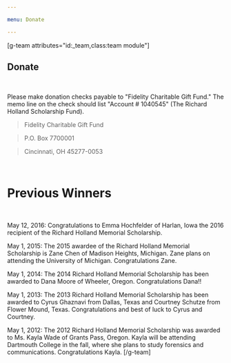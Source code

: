 ```yaml
---

menu: Donate

---
```

[g-team attributes="id:_team,class:team module"]
## Donate
<br>

Please make donation checks payable to "Fidelity Charitable Gift Fund." The memo line on the check should list "Account # 1040545" (The Richard Holland Scholarship Fund).

> Fidelity Charitable Gift Fund

> P.O. Box 7700001

> Cincinnati, OH 45277-0053

<br>

# Previous Winners

<br>

May 12, 2016: Congratulations to Emma Hochfelder of Harlan, Iowa the 2016 recipient of the Richard Holland Memorial Scholarship.

May 1, 2015: The 2015 awardee of the Richard Holland Memorial Scholarship is Zane Chen of Madison Heights, Michigan. Zane plans on attending the University of Michigan. Congratulations Zane.

May 1, 2014: The 2014 Richard Holland Memorial Scholarship has been awarded to Dana Moore of Wheeler, Oregon. Congratulations Dana!!

May 1, 2013: The 2013 Richard Holland Memorial Scholarship has been awarded to Cyrus Ghaznavi from Dallas, Texas and Courtney Schutze from Flower Mound, Texas. Congratulations and best of luck to Cyrus and Courtney.

May 1, 2012: The 2012 Richard Holland Memorial Scholarship was awarded to Ms. Kayla Wade of Grants Pass, Oregon. Kayla will be attending Dartmouth College in the fall, where she plans to study forensics and communications. Congratulations Kayla.
[/g-team]